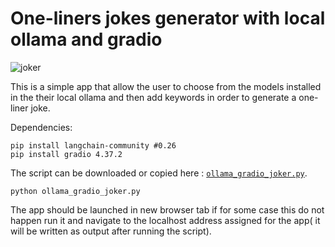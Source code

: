 # One-liners jokes generator with local ollama and gradio
![joker](https://github.com/ip-repo/python/assets/123945379/bdf70c89-cde6-4458-8c23-9da298549a14)

This is a simple app that allow the user to choose from the models installed in the their local ollama and then add keywords in order to
generate a one-liner joke.

Dependencies:
```console
pip install langchain-community #0.26
pip install gradio 4.37.2
```

The script can be downloaded or copied here : <a href="https://github.com/ip-repo/python/blob/main/local-ollama-one-liners-jokes/ollama_gradio_joker.py">`ollama_gradio_joker.py`</a>.
```console
python ollama_gradio_joker.py 
```
The app should be launched in new browser tab if for some case this do not happen run it and navigate to the localhost address assigned for the app( it will be written as output after running the script).
